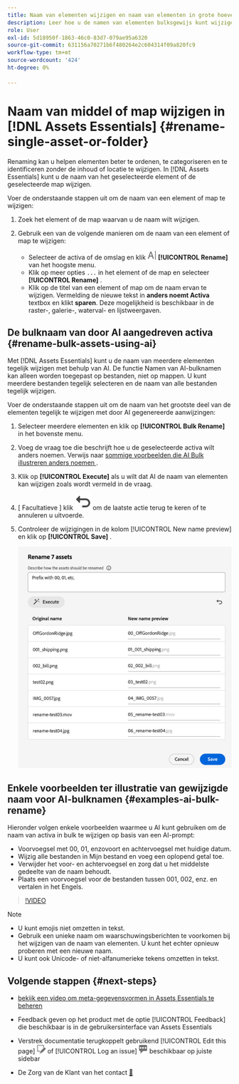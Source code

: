 ```yaml
---
title: Naam van elementen wijzigen en naam van elementen in grote hoeveelheden wijzigen in  [!DNL Assets Essentials]
description: Leer hoe u de namen van elementen bulksgewijs kunt wijzigen met de nieuwe gebruikersinterface van Assets (Assets Essentials). Hiermee kunt u de naam van meerdere elementen tegelijk wijzigen.
role: User
exl-id: 5d18950f-1863-46c0-83d7-079ae95a6320
source-git-commit: 631156a70271b6f480264e2c604314f09a820fc9
workflow-type: tm+mt
source-wordcount: '424'
ht-degree: 0%

---
```


# Naam van middel of map wijzigen in [!DNL Assets Essentials] {#rename-single-asset-or-folder}

Renaming kan u helpen elementen beter te ordenen, te categoriseren en te identificeren zonder de inhoud of locatie te wijzigen. In [!DNL Assets Essentials] kunt u de naam van het geselecteerde element of de geselecteerde map wijzigen.

Voer de onderstaande stappen uit om de naam van een element of map te wijzigen:

1. Zoek het element of de map waarvan u de naam wilt wijzigen.

1. Gebruik een van de volgende manieren om de naam van een element of map te wijzigen:

   * Selecteer de activa of de omslag en klik ![ anders noemen pictogram ](assets/do-not-localize/rename-icon.png) **[!UICONTROL Rename]** van het hoogste menu.
   * Klik op meer opties `...` in het element of de map en selecteer **[!UICONTROL Rename]** .
   * Klik op de titel van een element of map om de naam ervan te wijzigen. Vermelding de nieuwe tekst in **anders noemt Activa** textbox en klikt **sparen**. Deze mogelijkheid is beschikbaar in de raster-, galerie-, waterval- en lijstweergaven.

## De bulknaam van door AI aangedreven activa {#rename-bulk-assets-using-ai}

Met [!DNL Assets Essentials] kunt u de naam van meerdere elementen tegelijk wijzigen met behulp van AI. De functie Namen van AI-bulknamen kan alleen worden toegepast op bestanden, niet op mappen. U kunt meerdere bestanden tegelijk selecteren en de naam van alle bestanden tegelijk wijzigen.

Voer de onderstaande stappen uit om de naam van het grootste deel van de elementen tegelijk te wijzigen met door AI gegenereerde aanwijzingen:

1. Selecteer meerdere elementen en klik op **[!UICONTROL Bulk Rename]** in het bovenste menu.

1. Voeg de vraag toe die beschrijft hoe u de geselecteerde activa wilt anders noemen. Verwijs naar [ sommige voorbeelden die AI Bulk illustreren anders noemen ](#examples-ai-bulk-rename).

1. Klik op **[!UICONTROL Execute]** als u wilt dat AI de naam van elementen kan wijzigen zoals wordt vermeld in de vraag.

1. [ Facultatieve ] klik ![ ongedaan maken pictogram ](assets/do-not-localize/undo.svg) om de laatste actie terug te keren of te annuleren u uitvoerde.

1. Controleer de wijzigingen in de kolom [!UICONTROL New name preview] en klik op **[!UICONTROL Save]** .

   ![ AI bulkanders noemen ](assets/ai-bulk-rename.png)

## Enkele voorbeelden ter illustratie van gewijzigde naam voor AI-bulknamen {#examples-ai-bulk-rename}

Hieronder volgen enkele voorbeelden waarmee u AI kunt gebruiken om de naam van activa in bulk te wijzigen op basis van een AI-prompt:

* Voorvoegsel met 00, 01, enzovoort en achtervoegsel met huidige datum.
* Wijzig alle bestanden in Mijn bestand en voeg een oplopend getal toe.
* Verwijder het voor- en achtervoegsel en zorg dat u het middelste gedeelte van de naam behoudt.
* Plaats een voorvoegsel voor de bestanden tussen 001, 002, enz. en vertalen in het Engels.

>[!VIDEO](https://video.tv.adobe.com/v/3440975)

>[!NOTE]
>
> * U kunt emojis niet omzetten in tekst.
> * Gebruik een unieke naam om waarschuwingsberichten te voorkomen bij het wijzigen van de naam van elementen. U kunt het echter opnieuw proberen met een nieuwe naam.
> * U kunt ook Unicode- of niet-alfanumerieke tekens omzetten in tekst.

## Volgende stappen {#next-steps}

* [ bekijk een video om meta-gegevensvormen in Assets Essentials te beheren ](https://experienceleague.adobe.com/docs/experience-manager-learn/assets-essentials/configuring/metadata-forms.html)

* Feedback geven op het product met de optie [!UICONTROL Feedback] die beschikbaar is in de gebruikersinterface van Assets Essentials

* Verstrek documentatie terugkoppelt gebruikend [!UICONTROL Edit this page] ![ uitgeeft de pagina ](assets/do-not-localize/edit-page.png) of [!UICONTROL Log an issue] ![ creeer een kwestie GitHub ](assets/do-not-localize/github-issue.png) beschikbaar op juiste sidebar

* De Zorg van de Klant van het contact [&#128279;](https://experienceleague.adobe.com/?support-solution=General#support)

